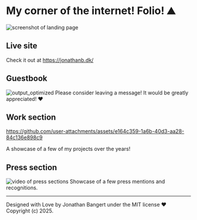 # My corner of the internet! Folio! ⛰️
![screenshot of landing page](https://github.com/user-attachments/assets/c325c426-2da9-4b47-adeb-4209e660815a)

## Live site
Check it out at https://jonathanb.dk/

## Guestbook
![output_optimized](https://github.com/user-attachments/assets/21d9ad02-7cad-4a5f-89fb-74b42e7a076d)
Please consider leaving a message! It would be greatly appreciated! ❤️

## Work section
https://github.com/user-attachments/assets/e164c359-1a6b-40d3-aa28-84c136e898c9

A showcase of a few of my projects over the years!

## Press section
![video of press sections](https://github.com/user-attachments/assets/3a9f1f09-f6b2-44c7-a146-ada4aa947715)
Showcase of a few press mentions and recognitions.

---

Designed with Love by Jonathan Bangert under the MIT license ❤️ Copyright (c) 2025.
